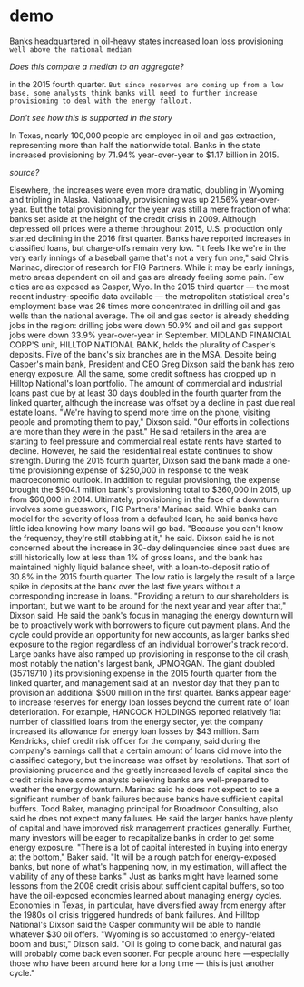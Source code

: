 # demo
Banks headquartered in oil-heavy states increased loan loss provisioning ```well above the national median```

*Does this compare a median to an aggregate?*

in the 2015 fourth quarter. ```But since reserves are coming up from a low base, some analysts think banks will need to further increase provisioning to deal with the energy fallout.```

*Don't see how this is supported in the story*

In Texas, nearly 100,000 people are employed in oil and gas extraction, representing more than half the nationwide total. Banks in the state increased provisioning by 71.94% year-over-year to $1.17 billion in 2015.

*source?*

Elsewhere, the increases were even more dramatic, doubling in Wyoming and tripling in Alaska. Nationally, provisioning was up 21.56% year-over-year. But the total provisioning for the year was still a mere fraction of what banks set aside at the height of the credit crisis in 2009. Although depressed oil prices were a theme throughout 2015, U.S. production only started declining in the 2016 first quarter. Banks have reported increases in classified loans, but charge-offs remain very low.
"It feels like we're in the very early innings of a baseball game that's not a very fun one," said Chris Marinac, director of research for FIG Partners.
While it may be early innings, metro areas dependent on oil and gas are already feeling some pain. Few cities are as exposed as Casper, Wyo. In the 2015 third quarter — the most recent industry-specific data available — the metropolitan statistical area's employment base was 26 times more concentrated in drilling oil and gas wells than the national average. The oil and gas sector is already shedding jobs in the region: drilling jobs were down 50.9% and oil and gas support jobs were down 33.9% year-over-year in September.
MIDLAND FINANCIAL CORP'S unit, HILLTOP NATIONAL BANK, holds the plurality of Casper's deposits. Five of the bank's six branches are in the MSA. Despite being Casper's main bank, President and CEO Greg Dixson said the bank has zero energy exposure. 
All the same, some credit softness has cropped up in Hilltop National's loan portfolio. The amount of commercial and industrial loans past due by at least 30 days doubled in the fourth quarter from the linked quarter, although the increase was offset by a decline in past due real estate loans.
"We're having to spend more time on the phone, visiting people and prompting them to pay," Dixson said. "Our efforts in collections are more than they were in the past."
He said retailers in the area are starting to feel pressure and commercial real estate rents have started to decline. However, he said the residential real estate continues to show strength.
During the 2015 fourth quarter, Dixson said the bank made a one-time provisioning expense of $250,000 in response to the weak macroeconomic outlook. In addition to regular provisioning, the expense brought the $904.1 million bank's provisioning total to $360,000 in 2015, up from $60,000 in 2014.
Ultimately, provisioning in the face of a downturn involves some guesswork, FIG Partners' Marinac said. While banks can model for the severity of loss from a defaulted loan, he said banks have little idea knowing how many loans will go bad.
"Because you can't know the frequency, they're still stabbing at it," he said.
Dixson said he is not concerned about the increase in 30-day delinquencies since past dues are still historically low at less than 1% of gross loans, and the bank has maintained highly liquid balance sheet, with a loan-to-deposit ratio of 30.8% in the 2015 fourth quarter. The low ratio is largely the result of a large spike in deposits at the bank over the last five years without a corresponding increase in loans.
"Providing a return to our shareholders is important, but we want to be around for the next year and year after that," Dixson said.
He said the bank's focus in managing the energy downturn will be to proactively work with borrowers to figure out payment plans. And the cycle could provide an opportunity for new accounts, as larger banks shed exposure to the region regardless of an individual borrower's track record.
Large banks have also ramped up provisioning in response to the oil crash, most notably the nation's largest bank, JPMORGAN. The giant doubled (35719710 ) its provisioning expense in the 2015 fourth quarter from the linked quarter, and management said at an investor day that they plan to provision an additional $500 million in the first quarter. 
Banks appear eager to increase reserves for energy loan losses beyond the current rate of loan deterioration. For example, HANCOCK HOLDINGS reported relatively flat number of classified loans from the energy sector, yet the company increased its allowance for energy loan losses by $43 million. Sam Kendricks, chief credit risk officer for the company, said during the company's earnings call that a certain amount of loans did move into the classified category, but the increase was offset by resolutions.
That sort of provisioning prudence and the greatly increased levels of capital since the credit crisis have some analysts believing banks are well-prepared to weather the energy downturn. Marinac said he does not expect to see a significant number of bank failures because banks have sufficient capital buffers.
Todd Baker, managing principal for Broadmoor Consulting, also said he does not expect many failures. He said the larger banks have plenty of capital and have improved risk management practices generally. Further, many investors will be eager to recapitalize banks in order to get some energy exposure.
"There is a lot of capital interested in buying into energy at the bottom," Baker said. "It will be a rough patch for energy-exposed banks, but none of what's happening now, in my estimation, will affect the viability of any of these banks."
Just as banks might have learned some lessons from the 2008 credit crisis about sufficient capital buffers, so too have the oil-exposed economies learned about managing energy cycles. Economies in Texas, in particular, have diversified away from energy after the 1980s oil crisis triggered hundreds of bank failures.
And Hilltop National's Dixson said the Casper community will be able to handle whatever $30 oil offers.
"Wyoming is so accustomed to energy-related boom and bust," Dixson said. "Oil is going to come back, and natural gas will probably come back even sooner. For people around here —especially those who have been around here for a long time — this is just another cycle."
